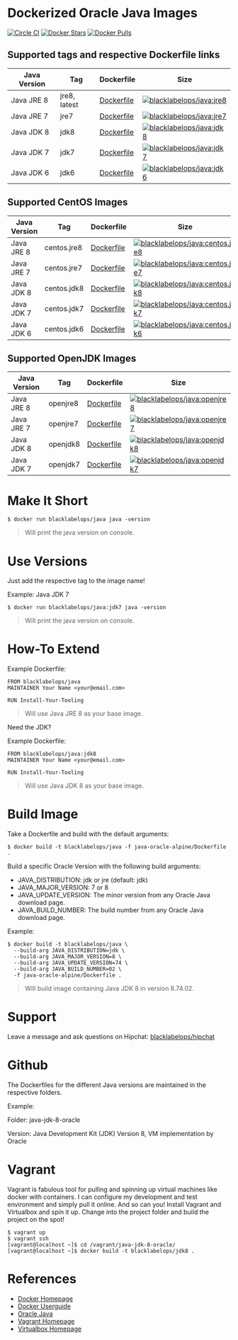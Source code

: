 # Dockerized Oracle Java Images

[![Circle CI](https://circleci.com/gh/blacklabelops/java/tree/master.svg?style=shield)](https://circleci.com/gh/blacklabelops/java/tree/master) [![Docker Stars](https://img.shields.io/docker/stars/blacklabelops/java.svg)](https://hub.docker.com/r/blacklabelops/java/) [![Docker Pulls](https://img.shields.io/docker/pulls/blacklabelops/java.svg)](https://hub.docker.com/r/blacklabelops/java/)

## Supported tags and respective Dockerfile links

| Java Version | Tag          | Dockerfile | Size |
|--------------|--------------|------------|------|
| Java JRE 8   | jre8, latest | [Dockerfile](https://github.com/blacklabelops/java/blob/master/java-jre-8-oracle-alpine/Dockerfile) | [![blacklabelops/java:jre8](https://badge.imagelayers.io/blacklabelops/java:jre8.svg)](https://imagelayers.io/?images=blacklabelops/java:jre8 'blacklabelops/java:jre8') |
| Java JRE 7   | jre7         | [Dockerfile](https://github.com/blacklabelops/java/blob/master/java-jre-7-oracle-alpine/Dockerfile) | [![blacklabelops/java:jre7](https://badge.imagelayers.io/blacklabelops/java:jre7.svg)](https://imagelayers.io/?images=blacklabelops/java:jre7 'blacklabelops/java:jre7') |
| Java JDK 8   | jdk8         | [Dockerfile](https://github.com/blacklabelops/java/blob/master/java-jdk-8-oracle-alpine/Dockerfile) | [![blacklabelops/java:jdk8](https://badge.imagelayers.io/blacklabelops/java:jdk8.svg)](https://imagelayers.io/?images=blacklabelops/java:jdk8 'blacklabelops/java:jdk8') |
| Java JDK 7   | jdk7         | [Dockerfile](https://github.com/blacklabelops/java/blob/master/java-jdk-7-oracle-alpine/Dockerfile) | [![blacklabelops/java:jdk7](https://badge.imagelayers.io/blacklabelops/java:jdk7.svg)](https://imagelayers.io/?images=blacklabelops/java:jdk7 'blacklabelops/java:jdk7') |
| Java JDK 6   | jdk6         | [Dockerfile](https://github.com/blacklabelops/java/blob/master/java-jdk-6-oracle-alpine/Dockerfile) | [![blacklabelops/java:jdk6](https://badge.imagelayers.io/blacklabelops/java:jdk6.svg)](https://imagelayers.io/?images=blacklabelops/java:jdk6 'blacklabelops/java:jdk6') |

## Supported CentOS Images

| Java Version | Tag | Dockerfile | Size |
|--------------|-----|------------|------|
| Java JRE 8 | centos.jre8 | [Dockerfile](https://github.com/blacklabelops/java/blob/master/java-jre-8-oracle/Dockerfile) | [![blacklabelops/java:centos.jre8](https://badge.imagelayers.io/blacklabelops/java:centos.jre8.svg)](https://imagelayers.io/?images=blacklabelops/java:centos.jre8 'blacklabelops/java:centos.jre8') |
| Java JRE 7 | centos.jre7 | [Dockerfile](https://github.com/blacklabelops/java/blob/master/java-jre-7-oracle/Dockerfile) | [![blacklabelops/java:centos.jre7](https://badge.imagelayers.io/blacklabelops/java:centos.jre7.svg)](https://imagelayers.io/?images=blacklabelops/java:centos.jre7 'blacklabelops/java:centos.jre7') |
| Java JDK 8 | centos.jdk8 | [Dockerfile](https://github.com/blacklabelops/java/blob/master/java-jdk-8-oracle/Dockerfile) | [![blacklabelops/java:centos.jdk8](https://badge.imagelayers.io/blacklabelops/java:centos.jdk8.svg)](https://imagelayers.io/?images=blacklabelops/java:centos.jdk8 'blacklabelops/java:centos.jdk8') |
| Java JDK 7 | centos.jdk7 | [Dockerfile](https://github.com/blacklabelops/java/blob/master/java-jdk-7-oracle/Dockerfile) | [![blacklabelops/java:centos.jdk7](https://badge.imagelayers.io/blacklabelops/java:centos.jdk7.svg)](https://imagelayers.io/?images=blacklabelops/java:centos.jdk7 'blacklabelops/java:centos.jdk7') |
| Java JDK 6 | centos.jdk6 | [Dockerfile](https://github.com/blacklabelops/java/blob/master/java-jdk-6-oracle/Dockerfile) | [![blacklabelops/java:centos.jdk6](https://badge.imagelayers.io/blacklabelops/java:centos.jdk6.svg)](https://imagelayers.io/?images=blacklabelops/java:centos.jdk6 'blacklabelops/java:centos.jdk6') |

## Supported OpenJDK Images

| Java Version | Tag | Dockerfile | Size |
|--------------|-----|------------|------|
| Java JRE 8 | openjre8 | [Dockerfile](https://github.com/blacklabelops/java/blob/master/java-openjre-8-alpine/Dockerfile) | [![blacklabelops/java:openjre8](https://badge.imagelayers.io/blacklabelops/java:openjre8.svg)](https://imagelayers.io/?images=blacklabelops/java:openjre8 'blacklabelops/java:openjre8') |
| Java JRE 7 | openjre7 | [Dockerfile](https://github.com/blacklabelops/java/blob/master/java-openjre-7-alpine/Dockerfile) | [![blacklabelops/java:openjre7](https://badge.imagelayers.io/blacklabelops/java:openjre7.svg)](https://imagelayers.io/?images=blacklabelops/java:openjre7 'blacklabelops/java:openjre7') |
| Java JDK 8 | openjdk8 | [Dockerfile](https://github.com/blacklabelops/java/blob/master/java-openjdk-8-alpine/Dockerfile) | [![blacklabelops/java:openjdk8](https://badge.imagelayers.io/blacklabelops/java:openjdk8.svg)](https://imagelayers.io/?images=blacklabelops/java:openjdk8 'blacklabelops/java:openjdk8') |
| Java JDK 7 | openjdk7 | [Dockerfile](https://github.com/blacklabelops/java/blob/master/java-openjdk-7-alpine/Dockerfile) | [![blacklabelops/java:openjdk7](https://badge.imagelayers.io/blacklabelops/java:openjdk7.svg)](https://imagelayers.io/?images=blacklabelops/java:openjdk7 'blacklabelops/java:openjdk7') |

# Make It Short

~~~~
$ docker run blacklabelops/java java -version
~~~~

> Will print the java version on console.

# Use Versions

Just add the respective tag to the image name!

Example: Java JDK 7

~~~~
$ docker run blacklabelops/java:jdk7 java -version
~~~~

> Will print the java version on console.

# How-To Extend

Example Dockerfile:

~~~~
FROM blacklabelops/java
MAINTAINER Your Name <your@email.com>

RUN Install-Your-Tooling
~~~~

> Will use Java JRE 8 as your base image.

Need the JDK?

Example Dockerfile:

~~~~
FROM blacklabelops/java:jdk8
MAINTAINER Your Name <your@email.com>

RUN Install-Your-Tooling
~~~~

> Will use Java JDK 8 as your base image.

# Build Image

Take a Dockerfile and build with the default arguments:

~~~~
$ docker build -t blacklabelops/java -f java-oracle-alpine/Dockerfile .
~~~~

Build a specific Oracle Version with the following build arguments:

* JAVA_DISTRIBUTION: jdk or jre (default: jdk)
* JAVA_MAJOR_VERSION: 7 or 8
* JAVA_UPDATE_VERSION: The minor version from any Oracle Java download page.
* JAVA_BUILD_NUMBER: The build number from any Oracle Java download page.

Example:

~~~~
$ docker build -t blacklabelops/java \
  --build-arg JAVA_DISTRIBUTION=jdk \
  --build-arg JAVA_MAJOR_VERSION=8 \
  --build-arg JAVA_UPDATE_VERSION=74 \
  --build-arg JAVA_BUILD_NUMBER=02 \
  -f java-oracle-alpine/Dockerfile .
~~~~

> Will build image containing Java JDK 8 in version 8.74.02.

# Support

Leave a message and ask questions on Hipchat: [blacklabelops/hipchat](https://www.hipchat.com/geogBFvEM)

# Github

The Dockerfiles for the different Java versions are maintained in the respective folders.

Example:

Folder: java-jdk-8-oracle

Version: Java Development Kit (JDK) Version 8, VM implementation by Oracle

# Vagrant

Vagrant is fabulous tool for pulling and spinning up virtual machines like docker with containers. I can configure my development and test environment and simply pull it online. And so can you! Install Vagrant and Virtualbox and spin it up. Change into the project folder and build the project on the spot!

~~~~
$ vagrant up
$ vagrant ssh
[vagrant@localhost ~]$ cd /vagrant/java-jdk-8-oracle/
[vagrant@localhost ~]$ docker build -t blacklabelops/jdk8 .
~~~~

# References

* [Docker Homepage](https://www.docker.com/)
* [Docker Userguide](https://docs.docker.com/userguide/)
* [Oracle Java](https://java.com/de/download/)
* [Vagrant Homepage](https://www.vagrantup.com/)
* [Virtualbox Homepage](https://www.virtualbox.org/)
